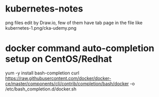 # kubernetes-notes
png files edit by Draw.io, few of them have tab page in the file like kubernetes-1.png/cka-udemy.png
# docker command auto-completion setup on CentOS/Redhat
yum -y install bash-completion
curl https://raw.githubusercontent.com/docker/docker-ce/master/components/cli/contrib/completion/bash/docker -o /etc/bash_completion.d/docker.sh


